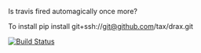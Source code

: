 Is travis fired automagically once more?

To install
pip install git+ssh://git@github.com/tax/drax.git

[![Build Status](https://travis-ci.org/tax/drax.svg?branch=master)](https://travis-ci.org/tax/drax)